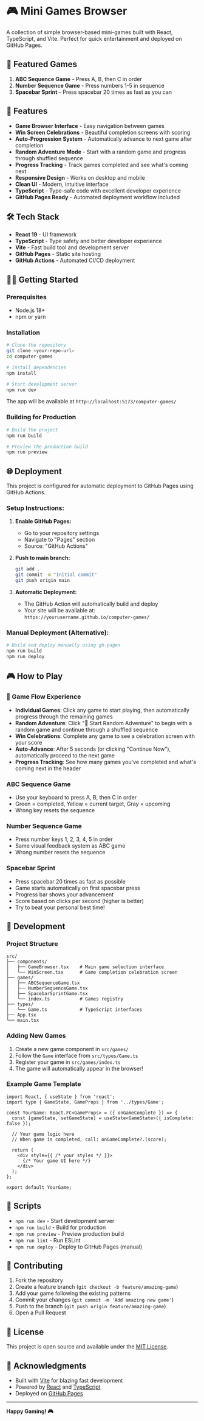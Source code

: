 # 🎮 Mini Games Browser

A collection of simple browser-based mini-games built with React, TypeScript, and Vite. Perfect for quick entertainment and deployed on GitHub Pages.

## 🎯 Featured Games

1. **ABC Sequence Game** - Press A, B, then C in order
2. **Number Sequence Game** - Press numbers 1-5 in sequence  
3. **Spacebar Sprint** - Press spacebar 20 times as fast as you can

## 🚀 Features

- **Game Browser Interface** - Easy navigation between games
- **Win Screen Celebrations** - Beautiful completion screens with scoring
- **Auto-Progression System** - Automatically advance to next game after completion
- **Random Adventure Mode** - Start with a random game and progress through shuffled sequence
- **Progress Tracking** - Track games completed and see what's coming next
- **Responsive Design** - Works on desktop and mobile
- **Clean UI** - Modern, intuitive interface
- **TypeScript** - Type-safe code with excellent developer experience
- **GitHub Pages Ready** - Automated deployment workflow included

## 🛠️ Tech Stack

- **React 19** - UI framework
- **TypeScript** - Type safety and better developer experience
- **Vite** - Fast build tool and development server
- **GitHub Pages** - Static site hosting
- **GitHub Actions** - Automated CI/CD deployment

## 🏃‍♂️ Getting Started

### Prerequisites
- Node.js 18+ 
- npm or yarn

### Installation

```bash
# Clone the repository
git clone <your-repo-url>
cd computer-games

# Install dependencies
npm install

# Start development server
npm run dev
```

The app will be available at `http://localhost:5173/computer-games/`

### Building for Production

```bash
# Build the project
npm run build

# Preview the production build
npm run preview
```

## 🌐 Deployment

This project is configured for automatic deployment to GitHub Pages using GitHub Actions.

### Setup Instructions:

1. **Enable GitHub Pages:**
   - Go to your repository settings
   - Navigate to "Pages" section
   - Source: "GitHub Actions"

2. **Push to main branch:**
   ```bash
   git add .
   git commit -m "Initial commit"
   git push origin main
   ```

3. **Automatic Deployment:**
   - The GitHub Action will automatically build and deploy
   - Your site will be available at: `https://yourusername.github.io/computer-games/`

### Manual Deployment (Alternative):

```bash
# Build and deploy manually using gh-pages
npm run build
npm run deploy
```

## 🎮 How to Play

### 🎯 Game Flow Experience

- **Individual Games**: Click any game to start playing, then automatically progress through the remaining games
- **Random Adventure**: Click "🎲 Start Random Adventure" to begin with a random game and continue through a shuffled sequence  
- **Win Celebrations**: Complete any game to see a celebration screen with your score
- **Auto-Advance**: After 5 seconds (or clicking "Continue Now"), automatically proceed to the next game
- **Progress Tracking**: See how many games you've completed and what's coming next in the header

### ABC Sequence Game
- Use your keyboard to press A, B, then C in order
- Green = completed, Yellow = current target, Gray = upcoming
- Wrong key resets the sequence

### Number Sequence Game  
- Press number keys 1, 2, 3, 4, 5 in order
- Same visual feedback system as ABC game
- Wrong number resets the sequence

### Spacebar Sprint
- Press spacebar 20 times as fast as possible
- Game starts automatically on first spacebar press
- Progress bar shows your advancement
- Score based on clicks per second (higher is better)
- Try to beat your personal best time!

## 🔧 Development

### Project Structure

```
src/
├── components/
│   ├── GameBrowser.tsx    # Main game selection interface
│   └── WinScreen.tsx      # Game completion celebration screen
├── games/
│   ├── ABCSequenceGame.tsx
│   ├── NumberSequenceGame.tsx
│   ├── SpacebarSprintGame.tsx
│   └── index.ts           # Games registry
├── types/
│   └── Game.ts            # TypeScript interfaces
├── App.tsx
└── main.tsx
```

### Adding New Games

1. Create a new game component in `src/games/`
2. Follow the `Game` interface from `src/types/Game.ts`
3. Register your game in `src/games/index.ts`
4. The game will automatically appear in the browser!

### Example Game Template

```tsx
import React, { useState } from 'react';
import type { GameState, GameProps } from '../types/Game';

const YourGame: React.FC<GameProps> = ({ onGameComplete }) => {
  const [gameState, setGameState] = useState<GameState>({ isComplete: false });

  // Your game logic here
  // When game is completed, call: onGameComplete?.(score);

  return (
    <div style={{ /* your styles */ }}>
      {/* Your game UI here */}
    </div>
  );
};

export default YourGame;
```

## 📝 Scripts

- `npm run dev` - Start development server
- `npm run build` - Build for production
- `npm run preview` - Preview production build
- `npm run lint` - Run ESLint
- `npm run deploy` - Deploy to GitHub Pages (manual)

## 🤝 Contributing

1. Fork the repository
2. Create a feature branch (`git checkout -b feature/amazing-game`)
3. Add your game following the existing patterns
4. Commit your changes (`git commit -m 'Add amazing new game'`)
5. Push to the branch (`git push origin feature/amazing-game`)
6. Open a Pull Request

## 📄 License

This project is open source and available under the [MIT License](LICENSE).

## 🎉 Acknowledgments

- Built with [Vite](https://vitejs.dev/) for blazing fast development
- Powered by [React](https://reactjs.org/) and [TypeScript](https://www.typescriptlang.org/)
- Deployed on [GitHub Pages](https://pages.github.com/)

---

**Happy Gaming! 🎮**
